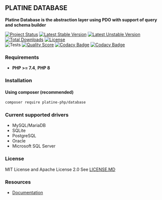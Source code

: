 ## PLATINE DATABASE
**Platine Database is the abstraction layer using PDO with support of query and schema builder**

[![Project Status](http://opensource.box.com/badges/active.svg)](http://opensource.box.com/badges)
[![Latest Stable Version](https://poser.pugx.org/platine-php/database/v)](https://packagist.org/packages/platine-php/database)
[![Latest Unstable Version](https://poser.pugx.org/platine-php/database/v/unstable)](https://packagist.org/packages/platine-php/database)
[![Total Downloads](https://poser.pugx.org/platine-php/database/downloads)](https://packagist.org/packages/platine-php/database)
[![License](https://poser.pugx.org/platine-php/database/license)](https://packagist.org/packages/platine-php/database)  
![Tests](https://github.com/platine-php/database/actions/workflows/ci.yml/badge.svg)
[![Quality Score](https://img.shields.io/scrutinizer/g/platine-php/database.svg?style=flat-square)](https://scrutinizer-ci.com/g/platine-php/database)
[![Codacy Badge](https://app.codacy.com/project/badge/Grade/5b5668176f3c4a41bce57f2462913a54)](https://app.codacy.com/gh/platine-php/database/dashboard?utm_source=gh&utm_medium=referral&utm_content=&utm_campaign=Badge_grade)
[![Codacy Badge](https://app.codacy.com/project/badge/Coverage/5b5668176f3c4a41bce57f2462913a54)](https://app.codacy.com/gh/platine-php/database/dashboard?utm_source=gh&utm_medium=referral&utm_content=&utm_campaign=Badge_coverage)

### Requirements 
- **PHP >= 7.4**, **PHP 8** 

### Installation
#### Using composer (recommended)
```bash
composer require platine-php/database
```
### Current supported drivers

- MySQL/MariaDB
- SQLite
- PostgreSQL
- Oracle
- Microsoft SQL Server

### License
MIT License and Apache License 2.0 See [LICENSE.MD](LICENSE.MD)


### Resources
- [Documentation](https://docs.platine-php.com/packages/database)
